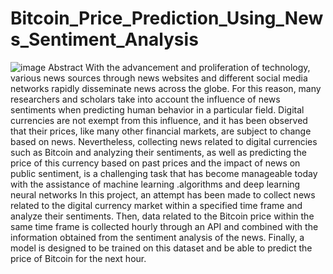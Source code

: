 # Bitcoin_Price_Prediction_Using_News_Sentiment_Analysis

![image](https://github.com/layafakher/Bitcoin-Price-Prediction-Using-News-Sentiment-Analysis/assets/62253882/c1bbf33a-e39a-4987-a7cf-90bcc2d495f8)
Abstract
With the advancement and proliferation of technology, various news sources through news 
websites and different social media networks rapidly disseminate news across the globe. For 
this reason, many researchers and scholars take into account the influence of news 
sentiments when predicting human behavior in a particular field. Digital currencies are not 
exempt from this influence, and it has been observed that their prices, like many other 
financial markets, are subject to change based on news. Nevertheless, collecting news related 
to digital currencies such as Bitcoin and analyzing their sentiments, as well as predicting the 
price of this currency based on past prices and the impact of news on public sentiment, is a 
challenging task that has become manageable today with the assistance of machine learning 
 .algorithms and deep learning neural networks
In this project, an attempt has been made to collect news related to the digital currency 
market within a specified time frame and analyze their sentiments. Then, data related to the 
Bitcoin price within the same time frame is collected hourly through an API and combined 
with the information obtained from the sentiment analysis of the news. Finally, a model is 
designed to be trained on this dataset and be able to predict the price of Bitcoin for the next 
hour.
